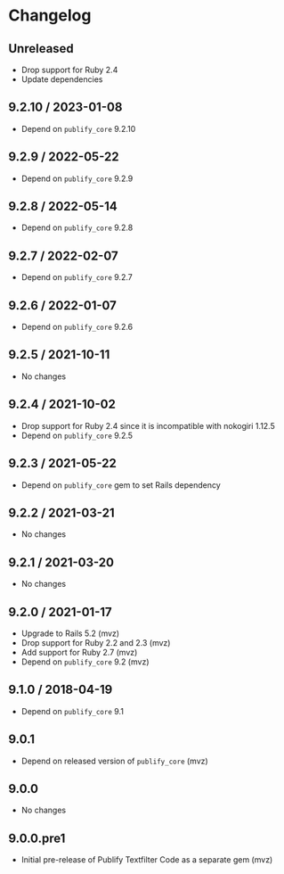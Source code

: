 # Changelog

## Unreleased

* Drop support for Ruby 2.4
* Update dependencies

## 9.2.10 / 2023-01-08

* Depend on `publify_core` 9.2.10

## 9.2.9 / 2022-05-22

* Depend on `publify_core` 9.2.9

## 9.2.8 / 2022-05-14

* Depend on `publify_core` 9.2.8

## 9.2.7 / 2022-02-07

* Depend on `publify_core` 9.2.7

## 9.2.6 / 2022-01-07

* Depend on `publify_core` 9.2.6

## 9.2.5 / 2021-10-11

* No changes

## 9.2.4 / 2021-10-02

* Drop support for Ruby 2.4 since it is incompatible with nokogiri 1.12.5
* Depend on `publify_core` 9.2.5

## 9.2.3 / 2021-05-22

* Depend on `publify_core` gem to set Rails dependency

## 9.2.2 / 2021-03-21

* No changes

## 9.2.1 / 2021-03-20

* No changes

## 9.2.0 / 2021-01-17

* Upgrade to Rails 5.2 (mvz)
* Drop support for Ruby 2.2 and 2.3 (mvz)
* Add support for Ruby 2.7 (mvz)
* Depend on `publify_core` 9.2 (mvz)

## 9.1.0 / 2018-04-19

* Depend on `publify_core` 9.1

## 9.0.1

* Depend on released version of `publify_core` (mvz)

## 9.0.0

* No changes

## 9.0.0.pre1

* Initial pre-release of Publify Textfilter Code as a separate gem (mvz)

